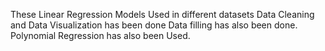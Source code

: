 These Linear Regression Models Used in different datasets 
Data Cleaning and Data Visualization has been done
Data filling has also been done.
Polynomial Regression has also been Used.
